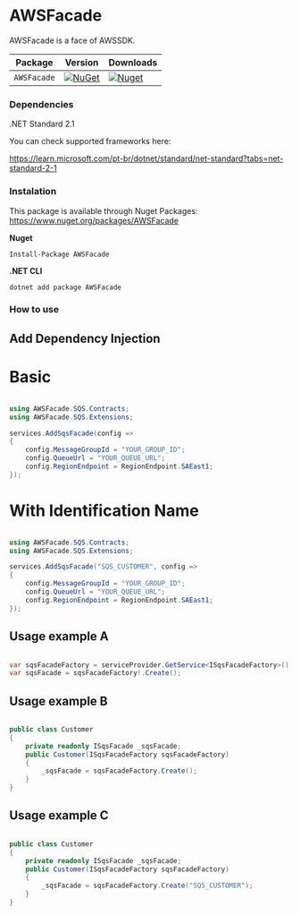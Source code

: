 # AWSFacade
AWSFacade is a face of AWSSDK.


| Package |  Version | Downloads |
| ------- | ----- | ----- |
| `AWSFacade` | [![NuGet](https://img.shields.io/nuget/v/AWSFacade.svg)](https://nuget.org/packages/AWSFacade) | [![Nuget](https://img.shields.io/nuget/dt/AWSFacade.svg)](https://nuget.org/packages/AWSFacade) |


### Dependencies
.NET Standard 2.1

You can check supported frameworks here:

https://learn.microsoft.com/pt-br/dotnet/standard/net-standard?tabs=net-standard-2-1

### Instalation
This package is available through Nuget Packages: https://www.nuget.org/packages/AWSFacade


**Nuget**
```
Install-Package AWSFacade
```

**.NET CLI**
```
dotnet add package AWSFacade
```

### How to use
## Add Dependency Injection
# Basic
```csharp

using AWSFacade.SQS.Contracts;
using AWSFacade.SQS.Extensions;

services.AddSqsFacade(config =>
{
    config.MessageGroupId = "YOUR_GROUP_ID";
    config.QueueUrl = "YOUR_QUEUE_URL";
    config.RegionEndpoint = RegionEndpoint.SAEast1;
});

```
# With Identification Name
```csharp

using AWSFacade.SQS.Contracts;
using AWSFacade.SQS.Extensions;

services.AddSqsFacade("SQS_CUSTOMER", config =>
{
    config.MessageGroupId = "YOUR_GROUP_ID";
    config.QueueUrl = "YOUR_QUEUE_URL";
    config.RegionEndpoint = RegionEndpoint.SAEast1;
});

```
## Usage example A
```csharp

var sqsFacadeFactory = serviceProvider.GetService<ISqsFacadeFactory>();
var sqsFacade = sqsFacadeFactory!.Create();

```
## Usage example B
```csharp

public class Customer
{
    private readonly ISqsFacade _sqsFacade;
    public Customer(ISqsFacadeFactory sqsFacadeFactory)
    {
        _sqsFacade = sqsFacadeFactory.Create();
    }
}

```
## Usage example C
```csharp

public class Customer
{
    private readonly ISqsFacade _sqsFacade;
    public Customer(ISqsFacadeFactory sqsFacadeFactory)
    {
        _sqsFacade = sqsFacadeFactory.Create("SQS_CUSTOMER");
    }
}

```
